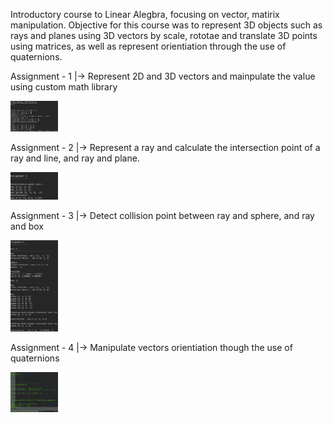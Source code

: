 Introductory course to Linear Alegbra, focusing on vector, matirix 
manipulation. Objective for this course was to represent 3D objects such
as rays and planes using 3D vectors by scale, rototae and translate 3D points using matrices, as well as represent orientiation through the use of 
quaternions.


Assignment - 1
	|-> Represent 2D and 3D vectors and mainpulate the value using custom math library

<img src="Screenshot_2022-11-03_18-17-14.-Assignment_1.png" width="15%"></img> 

Assignment - 2
	|-> Represent a ray and calculate the intersection point of a ray and line, and ray and plane.
	
<img src="Screenshot_2022-11-03_18-17-14.-Assignment_2.png" width="15%"></img> 

Assignment - 3
	|-> Detect collision point between ray and sphere, and ray and box
	
<img src="Screenshot_2022-11-03_18-17-14.-Assignment_3.png" width="15%"></img> 


Assignment - 4
	|-> Manipulate vectors orientiation though the use of quaternions
	
<img src="Screenshot from 2022-04-14 15-04-15.png" width="15%"></img> 


